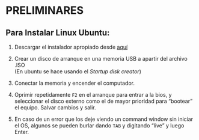 # PRELIMINARES

## Para Instalar Linux Ubuntu:

1. Descargar el instalador apropiado desde
[aquí](https://www.ubuntu.com/download/desktop "Ubuntu's Homepage")

2. Crear un disco de arranque en una memoria USB a apartir del archivo .ISO  
(En ubuntu se hace usando el _Startup disk creator_)

3. Conectar la memoria y encender el computador.

4. Oprimir repetidamente `F2`  en el arranque para entrar a la bios, y seleccionar el disco externo como el de mayor prioridad para “bootear” el equipo. Salvar cambios y salir.

4. En caso de un error que los deje viendo un command window sin iniciar el OS, algunos se pueden burlar dando `TAB` y digitando “live” y luego Enter.


